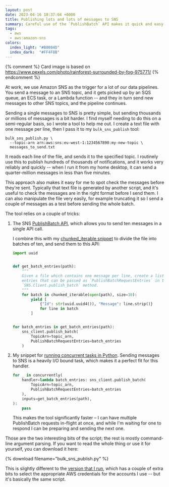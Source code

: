 ```yaml
---
layout: post
date: 2023-04-16 18:37:04 +0000
title: Publishing lots and lots of messages to SNS
summary: Careful use of the `PublishBatch` API makes it quick and easy for me to send thousands of messages into SNS.
tags:
  - aws
  - aws:amazon-sns
colors:
  index_light: "#B0084D"
  index_dark:  "#FF4F8B"
---
```


{% comment %}
  Card image is based on https://www.pexels.com/photo/rainforest-surrounded-by-fog-975771/
{% endcomment %}

At work, we use Amazon SNS as the trigger for a lot of our data pipelines.
You send a message to an SNS topic, and it gets picked up by an SQS queue, an ECS task, or a Lambda function -- and they in turn send new messages to other SNS topics, and the pipeline continues.

Sending a single messages to SNS is pretty simple, but sending thousands or millions of messages is a bit harder.
I find myself needing to do this on a semi-regular basis, so I wrote a tool to help me out.
I create a text file with one message per line, then I pass it to my `bulk_sns_publish` tool:

```
bulk_sns_publish.py \
  --topic-arn arn:aws:sns:eu-west-1:1234567890:my-new-topic \
  messages_to_send.txt
```

It reads each line of the file, and sends it to the specified topic.
I routinely use this to publish hundreds of thousands of notifications, and it works very reliably and quickly -- when I run it from my home desktop, it can send a quarter-million messages in less than five minutes.

This approach also makes it easy for me to spot check the messages before they're sent.
Typically that text file is generated by another script, and it's useful to check the messages are in the right format before I send them.
I can also manipulate the file very easily, for example truncating it so I send a couple of messages as a test before sending the whole batch.

The tool relies on a couple of tricks:

1.  The SNS [PublishBatch API], which allows you to send ten messages in a single API call.

    I combine this with my [chunked_iterable snippet][chunked_iterable] to divide the file into batches of ten, and send them to this API:

    ```python
    import uuid


    def get_batch_entries(path):
        """
        Given a file which contains one message per line, create a list
        entries that can be passed as `PublishBatchRequestEntries` in the
        `SNS.Client.publish_batch` method.
        """
        for batch in chunked_iterable(open(path), size=10):
            yield [
                {"Id": str(uuid.uuid4()), "Message": line.strip()}
                for line in batch
            ]


    for batch_entries in get_batch_entries(path):
        sns_client.publish_batch(
            TopicArn=topic_arn,
            PublishBatchRequestEntries=batch_entries
        )
    ```

2.  My snippet for [running concurrent tasks in Python][concurrently].
    Sending messages to SNS is a heavily I/O bound task, which makes it a perfect fit for this handler.

    ```python
    for _ in concurrently(
        handler=lambda batch_entries: sns_client.publish_batch(
            TopicArn=topic_arn,
            PublishBatchRequestEntries=batch_entries
        ),
        inputs=get_batch_entries(path),
    ):
        pass
    ```

    This makes the tool significantly faster – I can have multiple PublishBatch requests in-flight at once, and while I'm waiting for one to respond I can be preparing and sending the next one.

Those are the two interesting bits of the script; the rest is mostly command-line argument parsing.
If you want to read the whole thing or use it for yourself, you can download it here:

{% download filename="bulk_sns_publish.py" %}

This is slightly different to the [version that I run][my_version], which has a couple of extra bits to select the appropriate AWS credentials for the accounts I use -- but it's basically the same script.

[PublishBatch API]: https://boto3.amazonaws.com/v1/documentation/api/latest/reference/services/sns/client/publish_batch.html#SNS.Client.publish_batch
[chunked_iterable]: https://alexwlchan.net/2018/iterating-in-fixed-size-chunks/
[concurrently]: https://alexwlchan.net/2019/adventures-with-concurrent-futures/
[my_version]: https://github.com/alexwlchan/pathscripts/blob/main/aws/bulk_sns_publish
